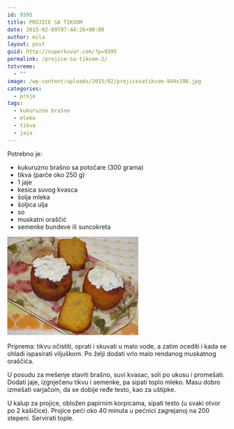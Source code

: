 ```yaml
---
id: 9395
title: PROJICE SA TIKVOM
date: 2015-02-09T07:44:26+00:00
author: mila
layout: post
guid: http://superkuvar.com/?p=9395
permalink: /projice-sa-tikvom-2/
totvreme:
  - ""
image: /wp-content/uploads/2015/02/projicesatikvom-940x198.jpg
categories:
  - proje
tags:
  - kukuruzno brašno
  - mleko
  - tikva
  - jaja
---
```

Potrebno je:

  * kukuruzno brašno sa potočare (300 grama)
  * tikva (parče oko 250 g)
  * 1 jaje
  * kesica suvog kvasca
  * šolja mleka
  * šoljica ulja
  * so
  * muskatni oraščić
  * semenke bundeve ili suncokreta

[<img class="alignnone size-medium wp-image-9397" src="/wp-content/uploads/2015/02/projicesatikvom-300x225.jpg" alt="projicesatikvom" width="300" height="225" />](/wp-content/uploads/2015/02/projicesatikvom.jpg)

Priprema: tikvu očistiti, oprati i skuvati u malo vode, a zatim ocediti i kada se ohladi ispasirati viljuškom. Po želji dodati vrlo malo rendanog muskatnog oraščića.

U posudu za mešenje staviti brašno, suvi kvasac, soli po ukusu i promešati. Dodati jaje, izgnječenu tikvu i semenke, pa sipati toplo mleko. Masu dobro izmešati varjačom, da se dobije ređe testo, kao za uštipke.

U kalup za projice, obložen papirnim korpicama, sipati testo (u svaki otvor po 2 kašičice). Projice peći oko 40 minuta u pećnici zagrejanoj na 200 stepeni. Servirati tople.
